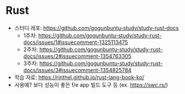 # Rust

- 스터디 레포: https://github.com/gogunbuntu-study/study-rust-docs
    * 1주차: https://github.com/gogunbuntu-study/study-rust-docs/issues/1#issuecomment-1325113475
    * 2주차: https://github.com/gogunbuntu-study/study-rust-docs/issues/2#issuecomment-1354763305
    * 3주차: https://github.com/gogunbuntu-study/study-rust-docs/issues/3#issuecomment-1354825784
- 학습 자료: https://rinthel.github.io/rust-lang-book-ko/
- 사용예? 보다 성능이 좋은 f/e app 빌드 도구 등 (ex. https://swc.rs/)
